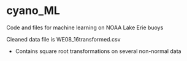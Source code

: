 # cyano_ML
Code and files for machine learning on NOAA Lake Erie buoys

Cleaned data file is WE08_16transformed.csv
  * Contains square root transformations on several non-normal data

